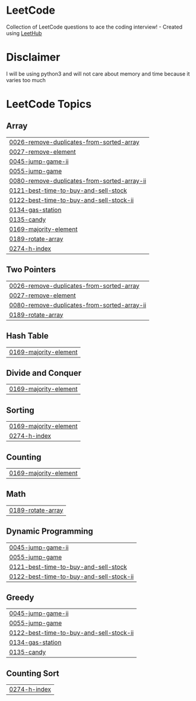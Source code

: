 # LeetCode
Collection of LeetCode questions to ace the coding interview! - Created using [LeetHub](https://github.com/QasimWani/LeetHub)

# Disclaimer
I will be using python3 and will not care about memory and time because it varies too much

<!---LeetCode Topics Start-->
# LeetCode Topics
## Array
|  |
| ------- |
| [0026-remove-duplicates-from-sorted-array](https://github.com/TheSebitzu/LeetCode/tree/master/0026-remove-duplicates-from-sorted-array) |
| [0027-remove-element](https://github.com/TheSebitzu/LeetCode/tree/master/0027-remove-element) |
| [0045-jump-game-ii](https://github.com/TheSebitzu/LeetCode/tree/master/0045-jump-game-ii) |
| [0055-jump-game](https://github.com/TheSebitzu/LeetCode/tree/master/0055-jump-game) |
| [0080-remove-duplicates-from-sorted-array-ii](https://github.com/TheSebitzu/LeetCode/tree/master/0080-remove-duplicates-from-sorted-array-ii) |
| [0121-best-time-to-buy-and-sell-stock](https://github.com/TheSebitzu/LeetCode/tree/master/0121-best-time-to-buy-and-sell-stock) |
| [0122-best-time-to-buy-and-sell-stock-ii](https://github.com/TheSebitzu/LeetCode/tree/master/0122-best-time-to-buy-and-sell-stock-ii) |
| [0134-gas-station](https://github.com/TheSebitzu/LeetCode/tree/master/0134-gas-station) |
| [0135-candy](https://github.com/TheSebitzu/LeetCode/tree/master/0135-candy) |
| [0169-majority-element](https://github.com/TheSebitzu/LeetCode/tree/master/0169-majority-element) |
| [0189-rotate-array](https://github.com/TheSebitzu/LeetCode/tree/master/0189-rotate-array) |
| [0274-h-index](https://github.com/TheSebitzu/LeetCode/tree/master/0274-h-index) |
## Two Pointers
|  |
| ------- |
| [0026-remove-duplicates-from-sorted-array](https://github.com/TheSebitzu/LeetCode/tree/master/0026-remove-duplicates-from-sorted-array) |
| [0027-remove-element](https://github.com/TheSebitzu/LeetCode/tree/master/0027-remove-element) |
| [0080-remove-duplicates-from-sorted-array-ii](https://github.com/TheSebitzu/LeetCode/tree/master/0080-remove-duplicates-from-sorted-array-ii) |
| [0189-rotate-array](https://github.com/TheSebitzu/LeetCode/tree/master/0189-rotate-array) |
## Hash Table
|  |
| ------- |
| [0169-majority-element](https://github.com/TheSebitzu/LeetCode/tree/master/0169-majority-element) |
## Divide and Conquer
|  |
| ------- |
| [0169-majority-element](https://github.com/TheSebitzu/LeetCode/tree/master/0169-majority-element) |
## Sorting
|  |
| ------- |
| [0169-majority-element](https://github.com/TheSebitzu/LeetCode/tree/master/0169-majority-element) |
| [0274-h-index](https://github.com/TheSebitzu/LeetCode/tree/master/0274-h-index) |
## Counting
|  |
| ------- |
| [0169-majority-element](https://github.com/TheSebitzu/LeetCode/tree/master/0169-majority-element) |
## Math
|  |
| ------- |
| [0189-rotate-array](https://github.com/TheSebitzu/LeetCode/tree/master/0189-rotate-array) |
## Dynamic Programming
|  |
| ------- |
| [0045-jump-game-ii](https://github.com/TheSebitzu/LeetCode/tree/master/0045-jump-game-ii) |
| [0055-jump-game](https://github.com/TheSebitzu/LeetCode/tree/master/0055-jump-game) |
| [0121-best-time-to-buy-and-sell-stock](https://github.com/TheSebitzu/LeetCode/tree/master/0121-best-time-to-buy-and-sell-stock) |
| [0122-best-time-to-buy-and-sell-stock-ii](https://github.com/TheSebitzu/LeetCode/tree/master/0122-best-time-to-buy-and-sell-stock-ii) |
## Greedy
|  |
| ------- |
| [0045-jump-game-ii](https://github.com/TheSebitzu/LeetCode/tree/master/0045-jump-game-ii) |
| [0055-jump-game](https://github.com/TheSebitzu/LeetCode/tree/master/0055-jump-game) |
| [0122-best-time-to-buy-and-sell-stock-ii](https://github.com/TheSebitzu/LeetCode/tree/master/0122-best-time-to-buy-and-sell-stock-ii) |
| [0134-gas-station](https://github.com/TheSebitzu/LeetCode/tree/master/0134-gas-station) |
| [0135-candy](https://github.com/TheSebitzu/LeetCode/tree/master/0135-candy) |
## Counting Sort
|  |
| ------- |
| [0274-h-index](https://github.com/TheSebitzu/LeetCode/tree/master/0274-h-index) |
<!---LeetCode Topics End-->